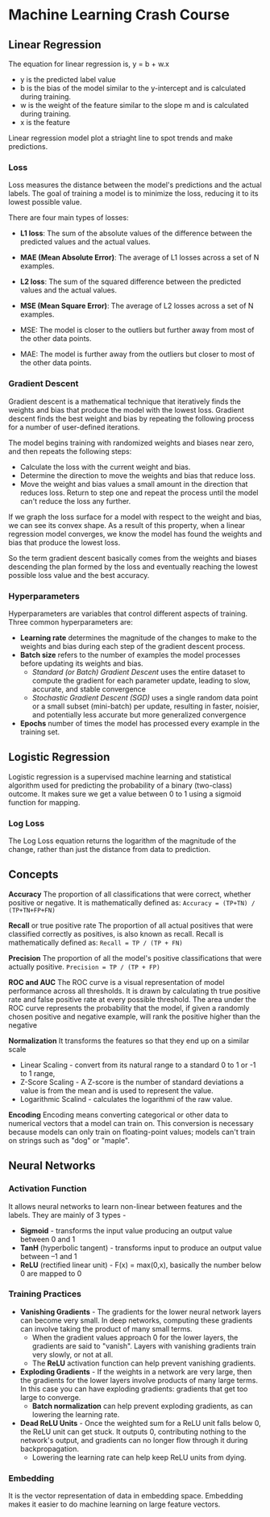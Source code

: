 # Machine Learning Crash Course

## Linear Regression
The equation for linear regression is, y = b + w.x
- y is the predicted label value
- b is the bias of the model similar to the y-intercept and is calculated during training.
- w is the weight of the feature similar to the slope m and is calculated during training.
- x is the feature

Linear regression model plot a striaght line to spot trends and make predictions.

### Loss
Loss measures the distance between the model's predictions and the actual labels. The goal of training a model is to minimize the loss, reducing it to its lowest possible value.

There are four main types of losses:
- **L1 loss**: The sum of the absolute values of the difference between the predicted values and the actual values. 
- **MAE (Mean Absolute Error)**: The average of L1 losses across a set of N examples. 
- **L2 loss**: The sum of the squared difference between the predicted values and the actual values.
- **MSE (Mean Square Error)**: The average of L2 losses across a set of N examples.

- MSE: The model is closer to the outliers but further away from most of the other data points.
- MAE: The model is further away from the outliers but closer to most of the other data points.

### Gradient Descent
Gradient descent is a mathematical technique that iteratively finds the weights and bias that produce the model with the lowest loss. Gradient descent finds the best weight and bias by repeating the following process for a number of user-defined iterations.

The model begins training with randomized weights and biases near zero, and then repeats the following steps:
- Calculate the loss with the current weight and bias.
- Determine the direction to move the weights and bias that reduce loss.
- Move the weight and bias values a small amount in the direction that reduces loss.
Return to step one and repeat the process until the model can't reduce the loss any further.

If we graph the loss surface for a model with respect to the weight and bias, we can see its convex shape.
As a result of this property, when a linear regression model converges, we know the model has found the weights and bias that produce the lowest loss.

So the term gradient descent basically comes from the weights and biases descending the plan formed by the loss and eventually reaching the lowest possible loss value and the best accuracy.

### Hyperparameters
Hyperparameters are variables that control different aspects of training. Three common hyperparameters are:
- **Learning rate** determines the magnitude of the changes to make to the weights and bias during each step of the gradient descent process.
- **Batch size** refers to the number of examples the model processes before updating its weights and bias. 
    - *Standard (or Batch) Gradient Descent* uses the entire dataset to compute the gradient for each parameter update, leading to slow, accurate, and stable convergence
    - *Stochastic Gradient Descent (SGD)* uses a single random data point or a small subset (mini-batch) per update, resulting in faster, noisier, and potentially less accurate but more generalized convergence
- **Epochs** number of times the model has processed every example in the training set.

## Logistic Regression

Logistic regression is a supervised machine learning and statistical algorithm used for predicting the probability of a binary (two-class) outcome.
It makes sure we get a value between 0 to 1 using a sigmoid function for mapping. 

### Log Loss
The Log Loss equation returns the logarithm of the magnitude of the change, rather than just the distance from data to prediction.

## Concepts

**Accuracy**
The proportion of all classifications that were correct, whether positive or negative. It is mathematically defined as:
`Accuracy = (TP+TN) / (TP+TN+FP+FN)`

**Recall** or true positive rate
The proportion of all actual positives that were classified correctly as positives, is also known as recall. Recall is mathematically defined as:
`Recall = TP / (TP + FN)`

**Precision**
The proportion of all the model's positive classifications that were actually positive.
`Precision = TP / (TP + FP)`

**ROC and AUC**
The ROC curve is a visual representation of model performance across all thresholds. It is drawn by calculating th true positive rate and false positive rate at every possible threshold.
The area under the ROC curve represents the probability that the model, if given a randomly chosen positive and negative example, will rank the positive higher than the negative

**Normalization**
It transforms the features so that they end up on a similar scale
- Linear Scaling - convert from its natural range to a standard 0 to 1 or -1 to 1 range,
- Z-Score Scaling - A Z-score is the number of standard deviations a value is from the mean and is used to represent the value.
- Logarithmic Scalind - calculates the logarithmi of the raw value.

**Encoding**
Encoding means converting categorical or other data to numerical vectors that a model can train on. This conversion is necessary because models can only train on floating-point values; models can't train on strings such as "dog" or "maple".

## Neural Networks

### Activation Function
It allows neural networks to learn non-linear between features and the labels. They are mainly of 3 types -
- **Sigmoid** - transforms the input value producing an output value between 0 and 1
- **TanH** (hyperbolic tangent) - transforms input to produce an output value between –1 and 1
- **ReLU** (rectified linear unit) - F(x) = max(0,x), basically the number below 0 are mapped to 0

### Training Practices
- **Vanishing Gradients** - The gradients for the lower neural network layers can become very small. In deep networks, computing these gradients can involve taking the product of many small terms.
    - When the gradient values approach 0 for the lower layers, the gradients are said to "vanish". Layers with vanishing gradients train very slowly, or not at all.
    - The **ReLU** activation function can help prevent vanishing gradients.
- **Exploding Gradients** - If the weights in a network are very large, then the gradients for the lower layers involve products of many large terms. In this case you can have exploding gradients: gradients that get too large to converge.
    - **Batch normalization** can help prevent exploding gradients, as can lowering the learning rate.
- **Dead ReLU Units** - Once the weighted sum for a ReLU unit falls below 0, the ReLU unit can get stuck. It outputs 0, contributing nothing to the network's output, and gradients can no longer flow through it during backpropagation.
    - Lowering the learning rate can help keep ReLU units from dying.

### Embedding
It is the vector representation of data in embedding space. Embedding makes it easier to do machine learning on large feature vectors.

